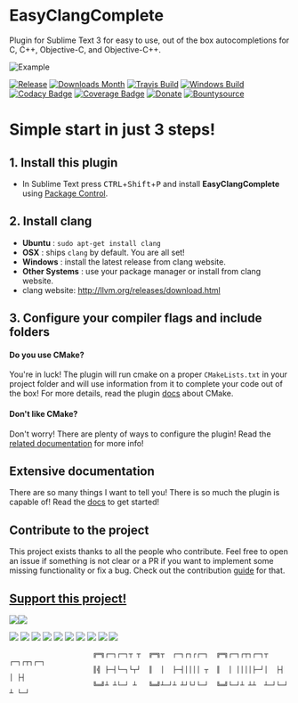 # EasyClangComplete #

Plugin for Sublime Text 3 for easy to use, out of the box autocompletions for
C, C++, Objective-C, and Objective-C++.

![Example](pics/autocomplete.gif)

[![Release][img-release]][release]
[![Downloads Month][img-downloads]][downloads]
[![Travis Build][img-travis]][travis]
[![Windows Build][img-appveyor]][appveyor]
[![Codacy Badge][img-codacy]][codacy]
[![Coverage Badge][img-coverage]][coverage]
[![Donate][img-paypal]][donate-paypal]
[![Bountysource][img-bountysource]][bountysource-link]

# Simple start in just 3 steps! #

## 1. Install this plugin ##
- In Sublime Text press <kbd>CTRL</kbd>+<kbd>Shift</kbd>+<kbd>P</kbd> and
  install **EasyClangComplete** using [Package Control](https://packagecontrol.io/installation).

## 2. Install clang ##
- **Ubuntu**        : `sudo apt-get install clang`
- **OSX**           : ships `clang` by default. You are all set!
- **Windows**       : install the latest release from clang website.
- **Other Systems** : use your package manager or install from clang website.
- clang website: http://llvm.org/releases/download.html

## 3. Configure your compiler flags and include folders ##

#### Do you use CMake?
You're in luck! The plugin will run cmake on a proper `CMakeLists.txt` in your
project folder and will use information from it to complete your code out of
the box! For more details, read the plugin
[docs](https://niosus.github.io/EasyClangComplete/configs/#using-cmake-recommended)
about CMake.

#### Don't like CMake?
Don't worry! There are plenty of ways to configure the plugin! Read the
[related documentation](https://niosus.github.io/EasyClangComplete/configs/)
for more info!

## Extensive documentation
There are so many things I want to tell you! There is so much the plugin is
capable of! Read the [docs](https://niosus.github.io/EasyClangComplete/) to get
started!


## Contribute to the project
This project exists thanks to all the people who contribute. Feel free to open
an issue if something is not clear or a PR if you want to implement some
missing functionality or fix a bug. Check out the contribution
[guide](.github/CONTRIBUTING.md) for that.

## [Support this project!](https://niosus.github.io/EasyClangComplete/support/)

<a href="graphs/contributors"><img src="https://opencollective.com/EasyClangComplete/contributors.svg?width=890&button=false" /></a><a href="https://opencollective.com/EasyClangComplete#backers" target="_blank"><img src="https://opencollective.com/EasyClangComplete/backers.svg?width=890"></a>

<a href="https://opencollective.com/EasyClangComplete/sponsor/0/website" target="_blank"><img src="https://opencollective.com/EasyClangComplete/sponsor/0/avatar.svg"></a>
<a href="https://opencollective.com/EasyClangComplete/sponsor/1/website" target="_blank"><img src="https://opencollective.com/EasyClangComplete/sponsor/1/avatar.svg"></a>
<a href="https://opencollective.com/EasyClangComplete/sponsor/2/website" target="_blank"><img src="https://opencollective.com/EasyClangComplete/sponsor/2/avatar.svg"></a>
<a href="https://opencollective.com/EasyClangComplete/sponsor/3/website" target="_blank"><img src="https://opencollective.com/EasyClangComplete/sponsor/3/avatar.svg"></a>
<a href="https://opencollective.com/EasyClangComplete/sponsor/4/website" target="_blank"><img src="https://opencollective.com/EasyClangComplete/sponsor/4/avatar.svg"></a>
<a href="https://opencollective.com/EasyClangComplete/sponsor/5/website" target="_blank"><img src="https://opencollective.com/EasyClangComplete/sponsor/5/avatar.svg"></a>
<a href="https://opencollective.com/EasyClangComplete/sponsor/6/website" target="_blank"><img src="https://opencollective.com/EasyClangComplete/sponsor/6/avatar.svg"></a>
<a href="https://opencollective.com/EasyClangComplete/sponsor/7/website" target="_blank"><img src="https://opencollective.com/EasyClangComplete/sponsor/7/avatar.svg"></a>
<a href="https://opencollective.com/EasyClangComplete/sponsor/8/website" target="_blank"><img src="https://opencollective.com/EasyClangComplete/sponsor/8/avatar.svg"></a>
<a href="https://opencollective.com/EasyClangComplete/sponsor/9/website" target="_blank"><img src="https://opencollective.com/EasyClangComplete/sponsor/9/avatar.svg"></a>



                         ╔═╗┌─┐┌─┐┬ ┬  ╔═╗┬  ┌─┐┌┐┌┌─┐  ╔═╗┌─┐┌┬┐┌─┐┬  ┌─┐┌┬┐┌─┐
                         ║╣ ├─┤└─┐└┬┘  ║  │  ├─┤││││ ┬  ║  │ ││││├─┘│  ├┤  │ ├┤
                         ╚═╝┴ ┴└─┘ ┴   ╚═╝┴─┘┴ ┴┘└┘└─┘  ╚═╝└─┘┴ ┴┴  ┴─┘└─┘ ┴ └─┘

[release]: https://github.com/niosus/EasyClangComplete/releases
[downloads]: https://packagecontrol.io/packages/EasyClangComplete
[travis]: https://travis-ci.org/niosus/EasyClangComplete
[appveyor]: https://ci.appveyor.com/project/niosus/easyclangcomplete/branch/master
[codacy]: https://www.codacy.com/app/zabugr/EasyClangComplete/dashboard
[coverage]: https://www.codacy.com/app/zabugr/EasyClangComplete/dashboard
[gitter]: https://gitter.im/niosus/EasyClangComplete?utm_source=badge&utm_medium=badge&utm_campaign=pr-badge
[donate-paypal]: https://www.paypal.com/cgi-bin/webscr?cmd=_s-xclick&hosted_button_id=2QLY7J4Q944HS
[donate-flattr]: https://flattr.com/submit/auto?user_id=niosus&url=https://github.com/niosus/EasyClangComplete&title=EasyClangComplete&language=Python&tags=github&category=software
[libclang-issue]: https://github.com/niosus/EasyClangComplete/issues/88
[cmake-issue]: https://github.com/niosus/EasyClangComplete/issues/19
[bountysource-link]: https://www.bountysource.com/teams/easyclangcomplete
[beerpay]: https://beerpay.io/niosus/EasyClangComplete
[gratipay]: https://gratipay.com/EasyClangComplete/
[maintainerd]: https://github.com/divmain/maintainerd

[img-gratipay]: https://img.shields.io/gratipay/user/niosus.svg?style=flat-square
[img-beerpay]: https://beerpay.io/niosus/EasyClangComplete/badge.svg?style=flat-square
[img-bountysource]: https://img.shields.io/bountysource/team/easyclangcomplete/activity.svg?style=flat-square
[img-appveyor]: https://img.shields.io/appveyor/ci/niosus/easyclangcomplete/master.svg?style=flat-square&label=windows
[img-travis]: https://img.shields.io/travis/niosus/EasyClangComplete/master.svg?style=flat-square&label=linux%20|%20osx
[img-codacy]: https://img.shields.io/codacy/grade/254f8db44b004dffa76b8cebfece4c06.svg?style=flat-square
[img-coverage]: https://img.shields.io/codacy/coverage/254f8db44b004dffa76b8cebfece4c06.svg?style=flat-square
[img-release]: https://img.shields.io/github/release/niosus/EasyClangComplete.svg?style=flat-square
[img-downloads]: https://img.shields.io/packagecontrol/dt/EasyClangComplete.svg?maxAge=3600&style=flat-square
[img-downloads-month]: https://img.shields.io/packagecontrol/dm/EasyClangComplete.svg?maxAge=2592000&style=flat-square
[img-subl]: https://img.shields.io/badge/Sublime%20Text-3-green.svg?style=flat-square
[img-mit]: https://img.shields.io/badge/license-MIT-blue.svg?style=flat-square
[img-paypal]: https://img.shields.io/badge/Donate-PayPal-blue.svg?style=flat-square
[img-flattr]: https://img.shields.io/badge/Donate-Flattr-blue.svg?style=flat-square
[img-gitter]: https://badges.gitter.im/niosus/EasyClangComplete.svg?style=flat-square


